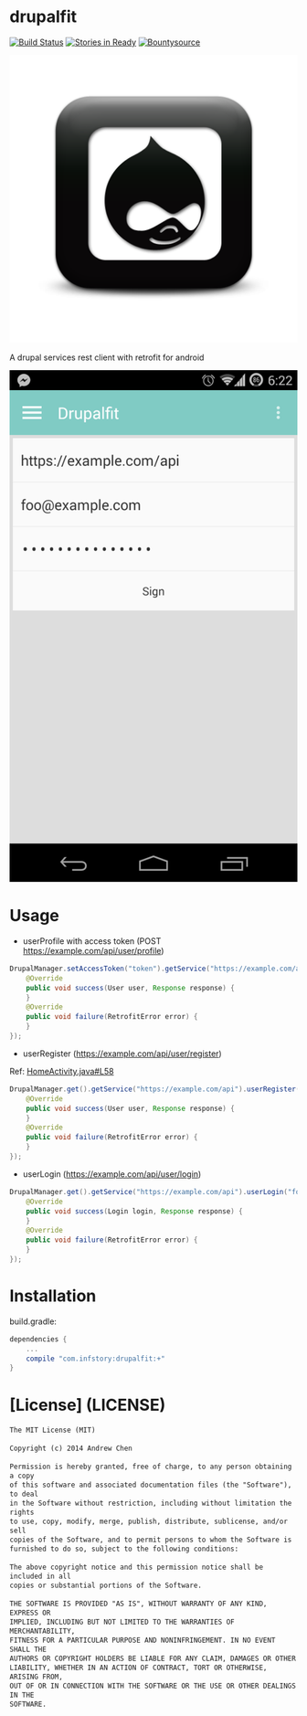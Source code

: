 drupalfit
=========

[![Build Status](https://travis-ci.org/yongjhih/drupalfit.png?branch=master)](https://travis-ci.org/yongjhih/drupalfit) [![Stories in Ready](https://badge.waffle.io/yongjhih/drupalfit.png)](http://waffle.io/yongjhih/drupalfit) 
[![Bountysource](https://www.bountysource.com/badge/team?team_id=43965&style=bounties_posted)](https://www.bountysource.com/teams/8tory/bounties?utm_source=8tory&utm_medium=shield&utm_campaign=bounties_posted)

![square drupal](drupal-webtreatsetc.png "Square drupal")

A drupal services rest client with retrofit for android

![Screenshot](app/screenshot.png "Sign-up sample")

Usage
=====

* userProfile with access token (POST https://example.com/api/user/profile)

```java
DrupalManager.setAccessToken("token").getService("https://example.com/api").userProfile(new Callback<User>() {
    @Override
    public void success(User user, Response response) {
    }
    @Override
    public void failure(RetrofitError error) {
    }
});
```

* userRegister (https://example.com/api/user/register)

Ref: [HomeActivity.java#L58](app/src/main/java/drupalfit/sample/HomeActivity.java#L58)

```java
DrupalManager.get().getService("https://example.com/api").userRegister("foo", "foo@example.com", "password", new Callback<User>() {
    @Override
    public void success(User user, Response response) {
    }
    @Override
    public void failure(RetrofitError error) {
    }
});
```

* userLogin (https://example.com/api/user/login)

```java
DrupalManager.get().getService("https://example.com/api").userLogin("foo", "password", new Callback<Login>() {
    @Override
    public void success(Login login, Response response) {
    }
    @Override
    public void failure(RetrofitError error) {
    }
});
```

Installation
============

build.gradle:

```gradle
dependencies {
    ...
    compile "com.infstory:drupalfit:+"
}
```

[License] (LICENSE)
===================

```
The MIT License (MIT)

Copyright (c) 2014 Andrew Chen

Permission is hereby granted, free of charge, to any person obtaining a copy
of this software and associated documentation files (the "Software"), to deal
in the Software without restriction, including without limitation the rights
to use, copy, modify, merge, publish, distribute, sublicense, and/or sell
copies of the Software, and to permit persons to whom the Software is
furnished to do so, subject to the following conditions:

The above copyright notice and this permission notice shall be included in all
copies or substantial portions of the Software.

THE SOFTWARE IS PROVIDED "AS IS", WITHOUT WARRANTY OF ANY KIND, EXPRESS OR
IMPLIED, INCLUDING BUT NOT LIMITED TO THE WARRANTIES OF MERCHANTABILITY,
FITNESS FOR A PARTICULAR PURPOSE AND NONINFRINGEMENT. IN NO EVENT SHALL THE
AUTHORS OR COPYRIGHT HOLDERS BE LIABLE FOR ANY CLAIM, DAMAGES OR OTHER
LIABILITY, WHETHER IN AN ACTION OF CONTRACT, TORT OR OTHERWISE, ARISING FROM,
OUT OF OR IN CONNECTION WITH THE SOFTWARE OR THE USE OR OTHER DEALINGS IN THE
SOFTWARE.
```
